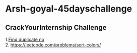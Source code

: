 # Arsh-goyal-45dayschallenge<br>
## CrackYourInternship Challenge<br>
1.[Find duplicate no](https://leetcode.com/problems/find-the-duplicate-number/)<br>
2. https://leetcode.com/problems/sort-colors/ <br>
